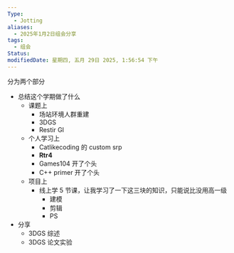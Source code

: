 ```yaml
---
Type:
  - Jotting
aliases:
  - 2025年1月2日组会分享
tags:
  - 组会
Status: 
modifiedDate: 星期四, 五月 29日 2025, 1:56:54 下午
---
```

分为两个部分
- 总结这个学期做了什么
	- 课题上
		- 场站环境人群重建
		- 3DGS
		- Restir GI
	- 个人学习上
		- Catlikecoding 的 custom srp
		- **Rtr4**
		- Games104 开了个头
		- C++ primer 开了个头
	- 项目上
		- 线上学 5 节课，让我学习了一下这三块的知识，只能说比没用高一级
			- 建模
			- 剪辑
			- PS
- 分享
	- 3DGS 综述
	- 3DGS 论文实验
